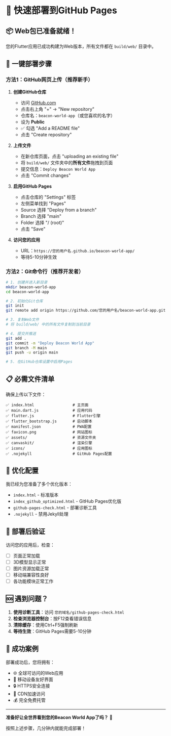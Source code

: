 # 🚀 快速部署到GitHub Pages

## 📦 Web包已准备就绪！

您的Flutter应用已成功构建为Web版本，所有文件都在 `build/web/` 目录中。

## 🎯 一键部署步骤

### 方法1：GitHub网页上传（推荐新手）

1. **创建GitHub仓库**
   - 访问 [GitHub.com](https://github.com)
   - 点击右上角 "+" → "New repository"
   - 仓库名：`beacon-world-app`（或您喜欢的名字）
   - 设为 **Public**
   - ✅ 勾选 "Add a README file"
   - 点击 "Create repository"

2. **上传文件**
   - 在新仓库页面，点击 "uploading an existing file"
   - 将 `build/web/` 文件夹中的**所有文件**拖拽到页面
   - 提交信息：`Deploy Beacon World App`
   - 点击 "Commit changes"

3. **启用GitHub Pages**
   - 点击仓库的 "Settings" 标签
   - 左侧菜单找到 "Pages"
   - Source 选择 "Deploy from a branch"
   - Branch 选择 "main"
   - Folder 选择 "/ (root)"
   - 点击 "Save"

4. **访问您的应用**
   - URL：`https://您的用户名.github.io/beacon-world-app/`
   - 等待5-10分钟生效

### 方法2：Git命令行（推荐开发者）

```bash
# 1. 创建并进入新目录
mkdir beacon-world-app
cd beacon-world-app

# 2. 初始化Git仓库
git init
git remote add origin https://github.com/您的用户名/beacon-world-app.git

# 3. 复制Web文件
# 将 build/web/ 中的所有文件复制到当前目录

# 4. 提交并推送
git add .
git commit -m "Deploy Beacon World App"
git branch -M main
git push -u origin main

# 5. 在GitHub仓库设置中启用Pages
```

## 📋 必需文件清单

确保上传以下文件：
```
✅ index.html                 # 主页面
✅ main.dart.js               # 应用代码
✅ flutter.js                 # Flutter引擎
✅ flutter_bootstrap.js       # 启动脚本
✅ manifest.json              # PWA配置
✅ favicon.png                # 网站图标
✅ assets/                    # 资源文件夹
✅ canvaskit/                 # 渲染引擎
✅ icons/                     # 应用图标
✅ .nojekyll                  # GitHub Pages配置
```

## 🔧 优化配置

我已经为您准备了多个优化版本：

- `index.html` - 标准版本
- `index_github_optimized.html` - GitHub Pages优化版
- `github-pages-check.html` - 部署诊断工具
- `.nojekyll` - 禁用Jekyll处理

## 🎉 部署后验证

访问您的应用后，检查：
- [ ] 页面正常加载
- [ ] 3D模型显示正常
- [ ] 图片资源加载正常
- [ ] 移动端兼容性良好
- [ ] 各功能模块正常工作

## 🆘 遇到问题？

1. **使用诊断工具**：访问 `您的域名/github-pages-check.html`
2. **检查浏览器控制台**：按F12查看错误信息
3. **清除缓存**：使用Ctrl+F5强制刷新
4. **等待生效**：GitHub Pages需要5-10分钟

## 🌟 成功案例

部署成功后，您将拥有：
- 🌐 全球可访问的Web应用
- 📱 移动设备友好界面
- 🔒 HTTPS安全连接
- 🚀 CDN加速访问
- 💰 完全免费托管

---

**准备好让全世界看到您的Beacon World App了吗？** 🚀

按照上述步骤，几分钟内就能完成部署！
